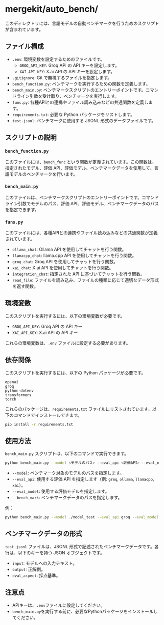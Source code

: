 # mergekit/auto_bench/

このディレクトリには、言語モデルの自動ベンチマークを行うためのスクリプトが含まれています。

## ファイル構成

-   `.env`: 環境変数を設定するためのファイルです。
    -   `GROQ_API_KEY`: Groq API の API キーを設定します。
    -   `XAI_API_KEY`: X.ai API の API キーを設定します。
-   `.gitignore`: Git で無視するファイルを指定します。
-   `bench_function.py`: ベンチマークを実行するための関数を定義します。
-   `bench_main.py`: ベンチマークスクリプトのエントリーポイントです。コマンドライン引数を受け取り、ベンチマークを実行します。
-   `funs.py`: 各種APIとの連携やファイル読み込みなどの共通関数を定義します。
-   `requirements.txt`: 必要な Python パッケージをリストします。
-   `test.jsonl`: ベンチマークに使用する JSONL 形式のデータファイルです。

## スクリプトの説明

### `bench_function.py`

このファイルには、`bench_func` という関数が定義されています。この関数は、指定されたモデル、評価 API、評価モデル、ベンチマークデータを使用して、言語モデルのベンチマークを行います。

### `bench_main.py`

このファイルは、ベンチマークスクリプトのエントリーポイントです。コマンドライン引数でモデルのパス、評価 API、評価モデル、ベンチマークデータのパスを指定できます。

### `funs.py`

このファイルには、各種APIとの連携やファイル読み込みなどの共通関数が定義されています。

-   `ollama_chat`: Ollama API を使用してチャットを行う関数。
-   `llamacpp_chat`: llama.cpp API を使用してチャットを行う関数。
-   `groq_chat`: Groq API を使用してチャットを行う関数。
-   `xai_chat`: X.ai API を使用してチャットを行う関数。
-   `integration_chat`: 指定された API に基づいてチャットを行う関数。
-   `read_file`: ファイルを読み込み、ファイルの種類に応じて適切なデータ形式を返す関数。

## 環境変数

このスクリプトを実行するには、以下の環境変数が必要です。

-   `GROQ_API_KEY`: Groq API の API キー
-   `XAI_API_KEY`: X.ai API の API キー

これらの環境変数は、`.env` ファイルに設定する必要があります。

## 依存関係

このスクリプトを実行するには、以下の Python パッケージが必要です。

```
openai
groq
python-dotenv
transformers
torch
```

これらのパッケージは、`requirements.txt` ファイルにリストされています。以下のコマンドでインストールできます。

```bash
pip install -r requirements.txt
```

## 使用方法

`bench_main.py` スクリプトは、以下のコマンドで実行できます。

```bash
python bench_main.py --model <モデルのパス> --eval_api <評価API> --eval_model <評価モデル> --bench_mark <ベンチマークデータのパス>
```

-   `--model`: ベンチマーク対象のモデルのパスを指定します。
-   `--eval_api`: 使用する評価 API を指定します（例: `groq`, `ollama`, `llamacpp`, `xai`）。
-   `--eval_model`: 使用する評価モデルを指定します。
-   `--bench_mark`: ベンチマークデータのパスを指定します。

例：

```bash
python bench_main.py --model ./model_test --eval_api groq --eval_model "llama3-70b-8192" --bench_mark ./test.jsonl
```

## ベンチマークデータの形式

`test.jsonl` ファイルは、JSONL 形式で記述されたベンチマークデータです。各行は、以下のキーを持つ JSON オブジェクトです。

-   `input`: モデルへの入力テキスト。
-   `output`: 正解例。
-   `eval_aspect`: 採点基準。

## 注意点

-   APIキーは、`.env`ファイルに設定してください。
-   `bench_main.py`を実行する前に、必要なPythonパッケージをインストールしてください。
